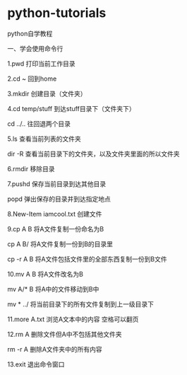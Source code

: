 # python-tutorials
python自学教程

一、学会使用命令行

1.pwd 打印当前工作目录

2.cd ~ 回到home

3.mkdir 创建目录（文件夹）

4.cd temp/stuff 到达stuff目录下（文件夹下）
  
  cd ../.. 往回退两个目录

5.ls 查看当前列表的文件夹
  
  dir -R 查看当前目录下的文件夹，以及文件夹里面的所以文件夹

6.rmdir 移除目录

7.pushd 保存当前目录到达其他目录
  
   popd  弹出保存的目录并到达指定地点

8.New-Item  iamcool.txt 创建文件 

9.cp A B 将A文件复制一份命名为B
  
  cp A B/ 将A文件复制一份到B的目录里
  
  cp -r A B 将A文件包括文件里的全部东西复制一份到B文件

10.mv A B 将A文件改名为B
  
   mv A/* B 将A中的文件移动到B中
    
   mv * ../ 将当前目录下的所有文件复制到上一级目录下

11.more  A.txt 浏览A文本中的内容 空格可以翻页

12.rm A 删除文件但A中不包括其他文件夹
    
   rm -r A 删除A文件夹中的所有内容

13.exit 退出命令窗口
